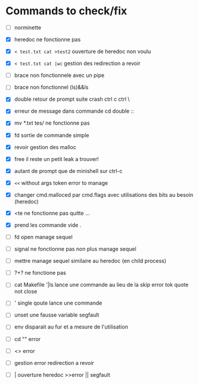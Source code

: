 # Commands to check/fix
- [ ] norminette
- [x] heredoc ne fonctionne pas
- [x] `< test.txt cat >test2` ouverture de heredoc non voulu
- [x] `< test.txt cat |wc` gestion des redirection a revoir 
- [ ] brace non fonctionnele avec un pipe
- [ ] brace non fonctionnel (ls)&&ls 
- [x] double retour de prompt suite crash ctrl c ctrl \
- [x] erreur de message dans commande cd double ::
- [x] mv *.txt tes/ ne fonctionne pas 
- [x] fd sortie de commande simple
- [x] revoir gestion des malloc
- [x] free il reste un petit leak a trouver!
- [x] autant de prompt que de minishell sur ctrl-c
- [x] `<<` without args token error to manage
- [x] changer cmd.malloced par cmd.flags avec utilisations des bits au besoin (heredoc)
- [x] <<e cat >te ne fonctionne pas quitte ...
- [x] prend les commande vide .
- [ ] fd open manage sequel
- [ ] signal ne fonctionne pas non plus manage sequel
- [ ] mettre manage sequel similaire au heredoc (en child process)
- [ ] $?+$? ne fonctione pas 
- [ ] cat Makefile '|ls lance une commande au lieu de la skip error tok quote not close 
- [ ] ' single qoute lance une commande 
- [ ] unset une fausse variable segfault
- [ ] env disparait au fur et a mesure de l'utilisation
- [ ] cd "" error
- [ ] <> error 
- [ ] gestion error redirection a revoir 
- [ ] | ouverture heredoc >>error || segfault









